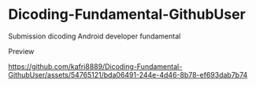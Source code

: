 # Dicoding-Fundamental-GithubUser
Submission dicoding Android developer fundamental

Preview


https://github.com/kafri8889/Dicoding-Fundamental-GithubUser/assets/54765121/bda06491-244e-4d46-8b78-ef693dab7b74

